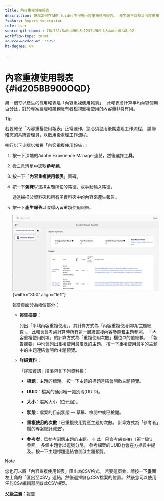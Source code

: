 ```yaml
---
title: 內容重複使用報表
description: 瞭解如何在AEM Guides中檢視內容重複使用報告。 產生報告以找出內容重複使用的百分比。
feature: Report Generation
role: User
source-git-commit: 76c731c6a0e496b5b1237b9b9fb84adda8fa8a92
workflow-type: tm+mt
source-wordcount: '425'
ht-degree: 0%

---
```


# 內容重複使用報表 {#id205BB900OQD}

另一個可以產生的有用報表是「內容重複使用報表」。 此報表會計算平均內容使用百分比，對於專案經理和業務擁有者檢視重複使用的內容量非常有用。

>[!TIP]
>
> 若要確保「內容重複使用報表」正常運作，您必須啟用後期處理工作流程。 請聯絡您的系統管理員，以啟用後處理工作流程。

執行以下步驟以檢視「內容重複使用報告」：

1. 按一下頂端的Adobe Experience Manager連結，然後選擇&#x200B;**工具**。

1. 從工具清單中選取&#x200B;**參考線**。

1. 按一下「**內容重複使用報表**」圖磚。

1. 按一下&#x200B;**瀏覽**&#x200B;以選擇主題所在的路徑，或手動輸入路徑。

   透過掃描父資料夾和所有子資料夾中的內容來產生報告。

1. 按一下&#x200B;**產生報告**&#x200B;以取得內容重複使用報告。

   ![](images/content-reuse-uuid.png){width="800" align="left"}

   報告頁面分為兩個部分：

   - **報告摘要：**

     列出「平均內容重複使用」，其計算方式為「內容重複使用例項/主題總數」。 此報表會考慮計算時所有第一層級直接內容參照和主題參照。 「內容重複使用例項」的計算方式為「重複使用次數」欄位中的值總數。 「報告摘要」中也會列出重複使用最廣泛的主題。 按一下重複使用最多的主題中的主題連結會開啟主題預覽。

   - **詳細資料：**

     「詳細資訊」段落包含下列資料欄：

      - **標題**：主題的標題。 按一下主題的標題連結會開啟主題預覽。

      - **UUID**：檔案的通用唯一識別碼\(UUID\)。

      - **大小**：檔案大小（位元組）。

      - **狀態**：檔案的目前狀態 — 草稿、檢閱中或已檢閱。

      - **重複使用的次數**：已重複使用對應主題的次數。 計算方式為「參考者」欄的專案總計減去1。

      - **參考者**：已參考對應主題的主題。 在此，只會考慮直接\（第一級\）參照。 多個主題會以逗號分隔。 參考檔案的UUID也會在方括弧中提及。按一下主題標題連結會開啟主題預覽。


>[!NOTE]
>
> 您也可以將「內容重複使用報表」匯出為CSV格式。 若要這麼做，請按一下畫面左上角的「匯出至CSV」連結，然後選擇儲存CSV檔案的位置。 然後您可以使用任何CSV編輯器開啟此CSV檔案。

**父級主題：**[&#x200B;報告](reports-intro.md)
